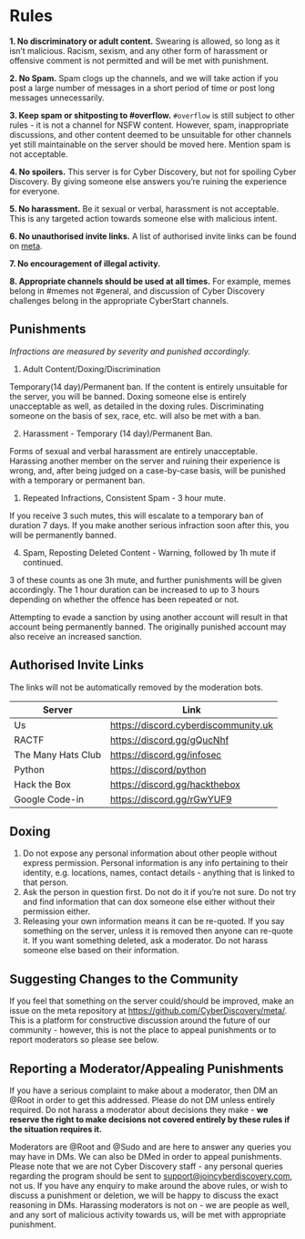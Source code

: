 # Rules

**1. No discriminatory or adult content.**
Swearing is allowed, so long as it isn’t malicious. Racism, sexism, and any other form of harassment or offensive comment is not permitted and will be met with punishment.

**2. No Spam.**
Spam clogs up the channels, and we will take action if you post a large number of messages in a short period of time or post long messages unnecessarily.

**3. Keep spam or shitposting to #overflow.**
`#overflow` is still subject to other rules - it is not a channel for NSFW content. However, spam, inappropriate discussions, and other content deemed to be unsuitable for other channels yet still maintainable on the server should be moved here. Mention spam is not acceptable.

**4. No spoilers.**
This server is for Cyber Discovery, but not for spoiling Cyber Discovery. By giving someone else answers you’re ruining the experience for everyone.

**5. No harassment.**
Be it sexual or verbal, harassment is not acceptable. This is any targeted action towards someone else with malicious intent.

**6. No unauthorised invite links.**
A list of authorised invite links can be found on [meta](#authorised-invite-links).

**7. No encouragement of illegal activity.**

**8. Appropriate channels should be used at all times.**
For example, memes belong in #memes not #general, and discussion of Cyber Discovery challenges belong in the appropriate CyberStart channels.

## Punishments

_Infractions are measured by severity and punished accordingly._

1. Adult Content/Doxing/Discrimination

Temporary(14 day)/Permanent ban. If the content is entirely unsuitable for the server, you will be banned. Doxing someone else is entirely unacceptable as well, as detailed in the doxing rules. Discriminating someone on the basis of sex, race, etc. will also be met with a ban.

2. Harassment - Temporary (14 day)/Permanent Ban.

Forms of sexual and verbal harassment are entirely unacceptable. Harassing another member on the server and ruining their experience is wrong, and, after being judged on a case-by-case basis, will be punished with a temporary or permanent ban.

1. Repeated Infractions, Consistent Spam - 3 hour mute.

If you receive 3 such mutes, this will escalate to a temporary ban of duration 7 days. If you make another serious infraction soon after this, you will be permanently banned.

4. Spam, Reposting Deleted Content - Warning, followed by 1h mute if continued.

3 of these counts as one 3h mute, and further punishments will be given accordingly. The 1 hour duration can be increased to up to 3 hours depending on whether the offence has been repeated or not.

Attempting to evade a sanction by using another account will result in that account being permanently banned. The originally punished account may also receive an increased sanction.

## Authorised Invite Links

The links will not be automatically removed by the moderation bots.

Server | Link
--- | ---
Us | <https://discord.cyberdiscommunity.uk>
RACTF | <https://discord.gg/gQucNhf>
The Many Hats Club | <https://discord.gg/infosec>
Python | <https://discord/python>
Hack the Box | <https://discord.gg/hackthebox>
Google Code-in | <https://discord.gg/rGwYUF9>

## Doxing

1. Do not expose any personal information about other people without express permission. Personal information is any info pertaining to their identity, e.g. locations, names, contact details - anything that is linked to that person.
2. Ask the person in question first. Do not do it if you’re not sure. Do not try and find information that can dox someone else either without their permission either.
3. Releasing your own information means it can be re-quoted. If you say something on the server, unless it is removed then anyone can re-quote it. If you want something deleted, ask a moderator. Do not harass someone else based on their information.

## Suggesting Changes to the Community

If you feel that something on the server could/should be improved, make an issue on the meta repository at <https://github.com/CyberDiscovery/meta/>. This is a platform for constructive discussion around the future of our community - however, this is not the place to appeal punishments or to report moderators so please see below.

## Reporting a Moderator/Appealing Punishments

If you have a serious complaint to make about a moderator, then DM an @Root in order to get this addressed. Please do not DM unless entirely required. Do not harass a moderator about decisions they make - **we reserve the right to make decisions not covered entirely by these rules if the situation requires it.**

Moderators are @Root and @Sudo and are here to answer any queries you may have in DMs. We can also be DMed in order to appeal punishments. Please note that we are not Cyber Discovery staff - any personal queries regarding the program should be sent to support@joincyberdiscovery.com, not us. If you have any enquiry to make around the above rules, or wish to discuss a punishment or deletion, we will be happy to discuss the exact reasoning in DMs. Harassing moderators is not on - we are people as well, and any sort of malicious activity towards us, will be met with appropriate punishment.
